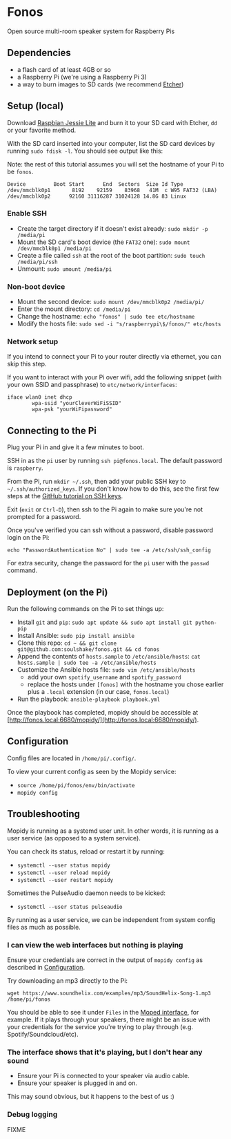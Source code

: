 # Fonos

Open source multi-room speaker system for Raspberry Pis

## Dependencies

- a flash card of at least 4GB or so
- a Raspberry Pi (we're using a Raspberry Pi 3)
- a way to burn images to SD cards (we recommend [Etcher](https://etcher.io/))

## Setup (local)

Download [Raspbian Jessie Lite](https://www.raspberrypi.org/downloads/raspbian/) and burn it to your SD card with Etcher, `dd` or your favorite method.

With the SD card inserted into your computer, list the SD card devices by running `sudo fdisk -l`. You should see output like this:

Note: the rest of this tutorial assumes you will set the hostname of your Pi to be `fonos`.

```
Device         Boot Start      End  Sectors  Size Id Type
/dev/mmcblk0p1       8192    92159    83968   41M  c W95 FAT32 (LBA)
/dev/mmcblk0p2      92160 31116287 31024128 14.8G 83 Linux
```

### Enable SSH

- Create the target directory if it doesn't exist already: `sudo mkdir -p /media/pi`
- Mount the SD card's boot device (the `FAT32` one): `sudo mount /dev/mmcblk0p1 /media/pi`
- Create a file called `ssh` at the root of the boot partition: `sudo touch /media/pi/ssh`
- Unmount: `sudo umount /media/pi`

### Non-boot device

- Mount the second device: `sudo mount /dev/mmcblk0p2 /media/pi/`
- Enter the mount directory: `cd /media/pi`
- Change the hostname: `echo "fonos" | sudo tee etc/hostname`
- Modify the hosts file: `sudo sed -i "s/raspberrypi\$/fonos/" etc/hosts`

### Network setup

If you intend to connect your Pi to your router directly via ethernet, you can skip this step.

If you want to interact with your Pi over wifi, add the following snippet (with your own SSID and passphrase) to `etc/network/interfaces`:

```
iface wlan0 inet dhcp
        wpa-ssid "yourCleverWiFiSSID"
        wpa-psk "yourWiFipassword"
```

## Connecting to the Pi

Plug your Pi in and give it a few minutes to boot.

SSH in as the `pi` user by running `ssh pi@fonos.local`. The default password is `raspberry`.

From the Pi, run `mkdir ~/.ssh`, then add your public SSH key to `~/.ssh/authorized_keys`. If you don't know how to do this, see the first few steps at the [GitHub tutorial on SSH keys](https://help.github.com/articles/connecting-to-github-with-ssh/).

Exit (`exit` or `Ctrl-D`), then ssh to the Pi again to make sure you're not prompted for a password.

Once you've verified you can ssh without a password, disable password login on the Pi:

`echo "PasswordAuthentication No" | sudo tee -a /etc/ssh/ssh_config`

For extra security, change the password for the `pi` user with the `passwd` command.


## Deployment (on the Pi)

Run the following commands on the Pi to set things up:

- Install `git` and `pip`: `sudo apt update && sudo apt install git python-pip`
- Install Ansible: `sudo pip install ansible`
- Clone this repo: `cd ~ && git clone git@github.com:soulshake/fonos.git && cd fonos`
- Append the contents of `hosts.sample` to `/etc/ansible/hosts`: `cat hosts.sample | sudo tee -a /etc/ansible/hosts`
- Customize the Ansible hosts file: `sudo vim /etc/ansible/hosts`
  - add your own `spotify_username` and `spotify_password`
  - replace the hosts under `[fonos]` with the hostname you chose earlier plus a `.local` extension (in our case, `fonos.local`)
- Run the playbook: `ansible-playbook playbook.yml`

Once the playbook has completed, mopidy should be accessible at [http://fonos.local:6680/mopidy/](http://fonos.local:6680/mopidy/).

## Configuration

Config files are located in `/home/pi/.config/`. 

To view your current config as seen by the Mopidy service:

- `source /home/pi/fonos/env/bin/activate`
- `mopidy config`


## Troubleshooting

Mopidy is running as a systemd user unit. In other words, it is running as a user service (as opposed to a system service).

You can check its status, reload or restart it by running:

- `systemctl --user status mopidy`
- `systemctl --user reload mopidy`
- `systemctl --user restart mopidy`

Sometimes the PulseAudio daemon needs to be kicked: 

- `systemctl --user status pulseaudio`

By running as a user service, we can be independent from system config files as much as possible.

### I can view the web interfaces but nothing is playing

Ensure your credentials are correct in the output of `mopidy config` as described in [Configuration](#Configuration).

Try downloading an mp3 directly to the Pi:

`wget https://www.soundhelix.com/examples/mp3/SoundHelix-Song-1.mp3 /home/pi/fonos`

You should be able to see it under `Files` in the [Moped interface](http://fonos.local:6680/moped), for example. If it plays through your speakers, there might be an issue with your credentials for the service you're trying to play through (e.g. Spotify/Soundcloud/etc).

### The interface shows that it's playing, but I don't hear any sound

- Ensure your Pi is connected to your speaker via audio cable.
- Ensure your speaker is plugged in and on.

This may sound obvious, but it happens to the best of us :)

### Debug logging

FIXME
